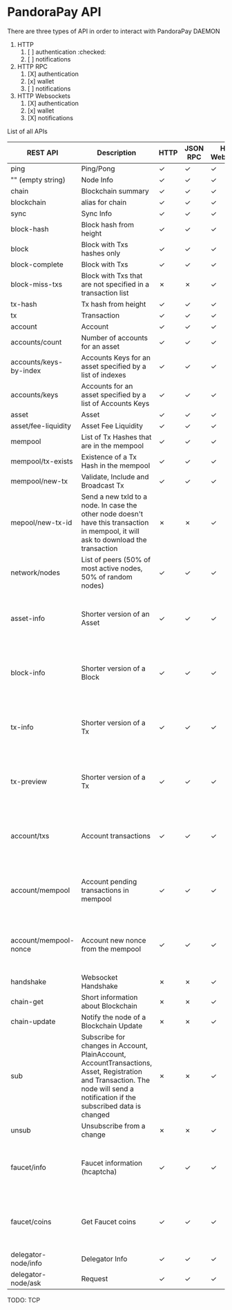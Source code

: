 # PandoraPay API

There are three types of API in order to interact with PandoraPay DAEMON

1. HTTP
   1. [ ] authentication :checked:
   2. [ ] notifications
2. HTTP RPC 
   1. [X] authentication
   2. [x] wallet
   3. [ ] notifications 
3. HTTP Websockets
   1. [X] authentication
   2. [x] wallet
   3. [X] notifications

List of all APIs

| REST API               | Description                                                                                                                                                                   | HTTP    | JSON RPC | HTTP Websocket | Explanation                                                       |
|------------------------|-------------------------------------------------------------------------------------------------------------------------------------------------------------------------------|---------|----------|----------------|-------------------------------------------------------------------|
| ping                   | Ping/Pong                                                                                                                                                                     | ✓ | ✓  | ✓        |                                                                   |
| "" (empty string)      | Node Info                                                                                                                                                                     | ✓ | ✓  | ✓        |                                                                   |
| chain                  | Blockchain summary                                                                                                                                                            | ✓ | ✓  | ✓        |                                                                   |
| blockchain             | alias for chain                                                                                                                                                               | ✓ | ✓  | ✓        |                                                                   |
| sync                   | Sync Info                                                                                                                                                                     | ✓ | ✓  | ✓        |                                                                   |
| block-hash             | Block hash from height                                                                                                                                                        | ✓ | ✓  | ✓        |                                                                   |
| block                  | Block with Txs hashes only                                                                                                                                                    | ✓ | ✓  | ✓        |                                                                   |
| block-complete         | Block with Txs                                                                                                                                                                | ✓ | ✓  | ✓        |                                                                   |
| block-miss-txs         | Block with Txs that are not specified in a transaction list                                                                                                                   | ✗ | ✗  | ✓        | Used only for Consensus                                           |
| tx-hash                | Tx hash from height                                                                                                                                                           | ✓ | ✓  | ✓        |                                                                   |
| tx                     | Transaction                                                                                                                                                                   | ✓ | ✓  | ✓        |                                                                   |
| account                | Account                                                                                                                                                                       | ✓ | ✓  | ✓        |                                                                   |
| accounts/count         | Number of accounts for an asset                                                                                                                                               | ✓ | ✓  | ✓        |                                                                   |
| accounts/keys-by-index | Accounts Keys for an asset specified by a list of indexes                                                                                                                     | ✓ | ✓  | ✓        |                                                                   |
| accounts/keys          | Accounts for an asset specified by a list of Accounts Keys                                                                                                                    | ✓ | ✓  | ✓        |                                                                   |
| asset                  | Asset                                                                                                                                                                         | ✓ | ✓  | ✓        |                                                                   |
| asset/fee-liquidity    | Asset Fee Liquidity                                                                                                                                                           | ✓ | ✓  | ✓        |                                                                   |
| mempool                | List of Tx Hashes that are in the mempool                                                                                                                                     | ✓ | ✓  | ✓        |                                                                   |
| mempool/tx-exists      | Existence of a Tx Hash in the mempool                                                                                                                                         | ✓ | ✓  | ✓        |                                                                   |
| mempool/new-tx         | Validate, Include and Broadcast Tx                                                                                                                                            | ✓ | ✓  | ✓        |                                                                   |
| mepool/new-tx-id       | Send a new txId to a node. In case the other node doesn't have this transaction in mempool, it will ask to download the transaction                                           | ✗ | ✗  | ✓        | websockets only*                                                  |
| network/nodes          | List of peers (50% of most active nodes, 50% of random nodes)                                                                                                                 | ✓ | ✓  | ✓        |                                                                   |
| asset-info             | Shorter version of an Asset                                                                                                                                                   | ✓ | ✓  | ✓        | Requires the node to be open with --seed-wallet-nodes-info="true" |
| block-info             | Shorter version of a Block                                                                                                                                                    | ✓ | ✓  | ✓        | Requires the node to be open with --seed-wallet-nodes-info="true" |
| tx-info                | Shorter version of a Tx                                                                                                                                                       | ✓ | ✓  | ✓        | Requires the node to be open with --seed-wallet-nodes-info="true" |
| tx-preview             | Shorter version of a Tx                                                                                                                                                       | ✓ | ✓  | ✓        | Requires the node to be open with --seed-wallet-nodes-info="true" |
| account/txs            | Account transactions                                                                                                                                                          | ✓ | ✓  | ✓        | Requires the node to be open with --seed-wallet-nodes-info="true" |
| account/mempool        | Account pending transactions in mempool                                                                                                                                       | ✓ | ✓  | ✓        | Requires the node to be open with --seed-wallet-nodes-info="true" |
| account/mempool-nonce  | Account new nonce from the mempool                                                                                                                                            | ✓ | ✓  | ✓        | Requires the node to be open with --seed-wallet-nodes-info="true" |
| handshake              | Websocket Handshake                                                                                                                                                           | ✗ | ✗  | ✓        | Used only in websockets                                           |
| chain-get              | Short information about Blockchain                                                                                                                                            | ✗ | ✗  | ✓        | Used only for Consensus                                           |
| chain-update           | Notify the node of a Blockchain Update                                                                                                                                        | ✗ | ✗  | ✓        | Used only for Consensus                                           |
| sub                    | Subscribe for changes in Account, PlainAccount, AccountTransactions, Asset, Registration and Transaction. The node will send a notification if the subscribed data is changed | ✗ | ✗  | ✓        | websockets only*                                                  |
| unsub                  | Unsubscribe from a change                                                                                                                                                     | ✗ | ✗  | ✓        | websockets only*                                                  |
| faucet/info            | Faucet information (hcaptcha)                                                                                                                                                 | ✓ | ✓  | ✓        | Requires the node to be open with --faucet-testnet-enabled="true" |
| faucet/coins           | Get Faucet coins                                                                                                                                                              | ✓ | ✓  | ✓        | Requires the node to be open with --faucet-testnet-enabled="true" |
| delegator-node/info    | Delegator Info                                                                                                                                                                | ✓ | ✓  | ✓        | Requires                                                          |
| delegator-node/ask     | Request                                                                                                                                                                       | ✓ | ✓  | ✓        | Requires                                                          |

TODO: TCP